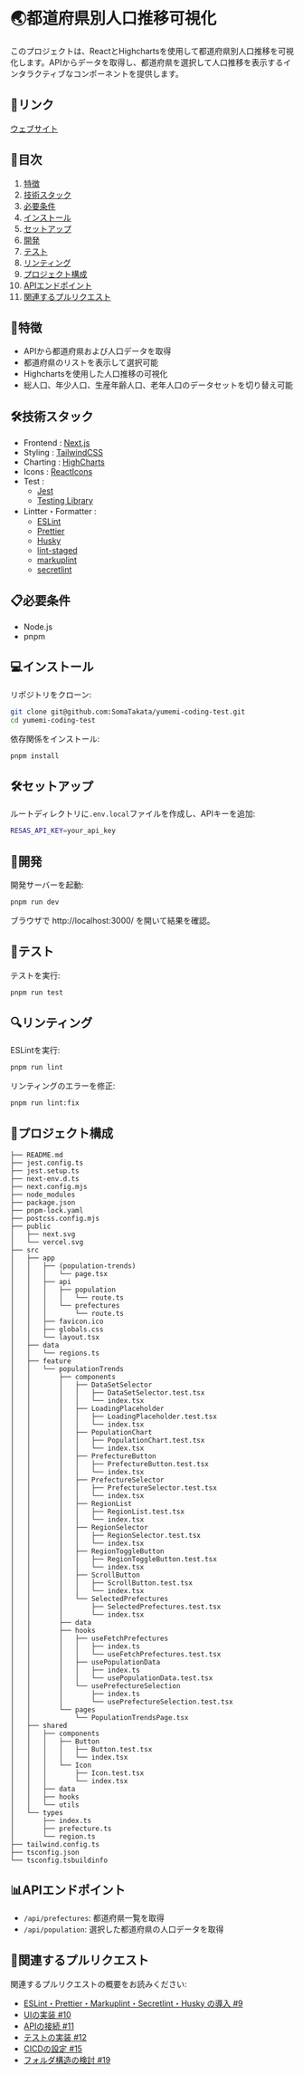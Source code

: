 # 🌏都道府県別人口推移可視化

このプロジェクトは、ReactとHighchartsを使用して都道府県別人口推移を可視化します。APIからデータを取得し、都道府県を選択して人口推移を表示するインタラクティブなコンポーネントを提供します。

## 🔗リンク

[ウェブサイト](https://yumemi-coding-test-soma.vercel.app/)

## 📖目次

1. [特徴](#特徴)
2. [技術スタック](#技術スタック)
3. [必要条件](#必要条件)
4. [インストール](#インストール)
5. [セットアップ](#セットアップ)
6. [開発](#開発)
7. [テスト](#テスト)
8. [リンティング](#リンティング)
9. [プロジェクト構成](#プロジェクト構成)
10. [APIエンドポイント](#apiエンドポイント)
11. [関連するプルリクエスト](#関連するプルリクエスト)

## 🌟特徴

- APIから都道府県および人口データを取得
- 都道府県のリストを表示して選択可能
- Highchartsを使用した人口推移の可視化
- 総人口、年少人口、生産年齢人口、老年人口のデータセットを切り替え可能

## 🛠技術スタック

- Frontend : [Next.js](https://nextjs.org/)
- Styling : [TailwindCSS](https://tailwindcss.com/)
- Charting : [HighCharts](https://www.highcharts.com/)
- Icons : [ReactIcons](https://react-icons.github.io/react-icons/)
- Test :
  - [Jest](https://jestjs.io/ja/)
  - [Testing Library](https://testing-library.com/)
- Lintter・Formatter :
  - [ESLint](https://eslint.org/)
  - [Prettier](https://prettier.io/)
  - [Husky](https://typicode.github.io/husky/)
  - [lint-staged](https://github.com/lint-staged/lint-staged)
  - [markuplint](https://markuplint.dev/ja/)
  - [secretlint](https://github.com/secretlint/secretlint)

## 📋必要条件

- Node.js
- pnpm

## 💻インストール

リポジトリをクローン:

```bash
git clone git@github.com:SomaTakata/yumemi-coding-test.git
cd yumemi-coding-test
```

依存関係をインストール:

```bash
pnpm install
```

## 🛠️セットアップ

ルートディレクトリに`.env.local`ファイルを作成し、APIキーを追加:

```bash
RESAS_API_KEY=your_api_key
```

## 🚀開発

開発サーバーを起動:

```bash
pnpm run dev
```

ブラウザで http://localhost:3000/ を開いて結果を確認。

## 🧪テスト

テストを実行:

```bash
pnpm run test
```

## 🔍リンティング

ESLintを実行:

```bash
pnpm run lint
```

リンティングのエラーを修正:

```bash
pnpm run lint:fix
```

## 📂プロジェクト構成

```plaintext
├── README.md
├── jest.config.ts
├── jest.setup.ts
├── next-env.d.ts
├── next.config.mjs
├── node_modules
├── package.json
├── pnpm-lock.yaml
├── postcss.config.mjs
├── public
│   ├── next.svg
│   └── vercel.svg
├── src
│   ├── app
│   │   ├── (population-trends)
│   │   │   └── page.tsx
│   │   ├── api
│   │   │   ├── population
│   │   │   │   └── route.ts
│   │   │   └── prefectures
│   │   │       └── route.ts
│   │   ├── favicon.ico
│   │   ├── globals.css
│   │   └── layout.tsx
│   ├── data
│   │   └── regions.ts
│   ├── feature
│   │   └── populationTrends
│   │       ├── components
│   │       │   ├── DataSetSelector
│   │       │   │   ├── DataSetSelector.test.tsx
│   │       │   │   └── index.tsx
│   │       │   ├── LoadingPlaceholder
│   │       │   │   ├── LoadingPlaceholder.test.tsx
│   │       │   │   └── index.tsx
│   │       │   ├── PopulationChart
│   │       │   │   ├── PopulationChart.test.tsx
│   │       │   │   └── index.tsx
│   │       │   ├── PrefectureButton
│   │       │   │   ├── PrefectureButton.test.tsx
│   │       │   │   └── index.tsx
│   │       │   ├── PrefectureSelector
│   │       │   │   ├── PrefectureSelector.test.tsx
│   │       │   │   └── index.tsx
│   │       │   ├── RegionList
│   │       │   │   ├── RegionList.test.tsx
│   │       │   │   └── index.tsx
│   │       │   ├── RegionSelector
│   │       │   │   ├── RegionSelector.test.tsx
│   │       │   │   └── index.tsx
│   │       │   ├── RegionToggleButton
│   │       │   │   ├── RegionToggleButton.test.tsx
│   │       │   │   └── index.tsx
│   │       │   ├── ScrollButton
│   │       │   │   ├── ScrollButton.test.tsx
│   │       │   │   └── index.tsx
│   │       │   └── SelectedPrefectures
│   │       │       ├── SelectedPrefectures.test.tsx
│   │       │       └── index.tsx
│   │       ├── data
│   │       ├── hooks
│   │       │   ├── useFetchPrefectures
│   │       │   │   ├── index.ts
│   │       │   │   └── useFetchPrefectures.test.tsx
│   │       │   ├── usePopulationData
│   │       │   │   ├── index.ts
│   │       │   │   └── usePopulationData.test.tsx
│   │       │   └── usePrefectureSelection
│   │       │       ├── index.ts
│   │       │       └── usePrefectureSelection.test.tsx
│   │       └── pages
│   │           └── PopulationTrendsPage.tsx
│   ├── shared
│   │   ├── components
│   │   │   ├── Button
│   │   │   │   ├── Button.test.tsx
│   │   │   │   └── index.tsx
│   │   │   └── Icon
│   │   │       ├── Icon.test.tsx
│   │   │       └── index.tsx
│   │   ├── data
│   │   ├── hooks
│   │   └── utils
│   └── types
│       ├── index.ts
│       ├── prefecture.ts
│       └── region.ts
├── tailwind.config.ts
├── tsconfig.json
└── tsconfig.tsbuildinfo
```

## 📊APIエンドポイント

- `/api/prefectures`: 都道府県一覧を取得
- `/api/population`: 選択した都道府県の人口データを取得

## 🔄関連するプルリクエスト

関連するプルリクエストの概要をお読みください:

- [ESLint・Prettier・Markuplint・Secretlint・Husky の導入 #9](https://github.com/SomaTakata/yumemi-coding-test/pull/9)
- [UIの実装 #10](https://github.com/SomaTakata/yumemi-coding-test/pull/10)
- [APIの接続 #11](https://github.com/SomaTakata/yumemi-coding-test/pull/11)
- [テストの実装 #12](https://github.com/SomaTakata/yumemi-coding-test/pull/12)
- [CICDの設定 #15](https://github.com/SomaTakata/yumemi-coding-test/pull/15)
- [フォルダ構造の検討 #19](https://github.com/SomaTakata/yumemi-coding-test/pull/19)
